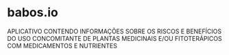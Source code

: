 # babos.io
APLICATIVO CONTENDO INFORMAÇÕES SOBRE OS RISCOS E BENEFÍCIOS DO USO CONCOMITANTE DE PLANTAS MEDICINAIS E/OU FITOTERÁPICOS COM MEDICAMENTOS E NUTRIENTES
